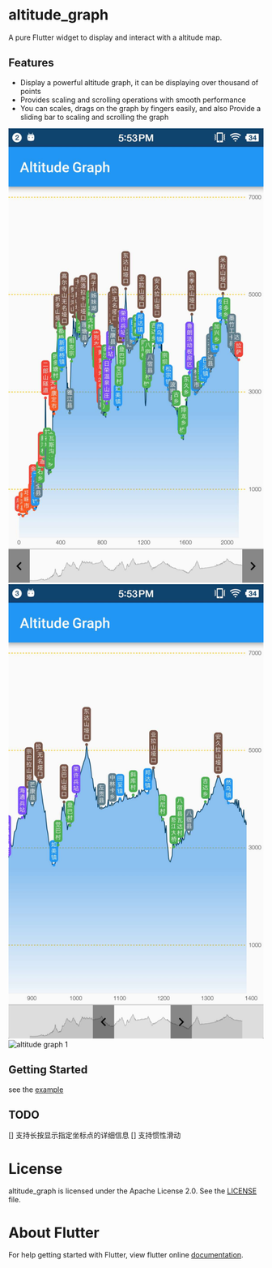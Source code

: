 # altitude_graph

A pure Flutter widget to display and interact with a altitude map.

## Features

- Display a powerful altitude graph, it can be displaying over thousand of points
- Provides scaling and scrolling operations with smooth performance
- You can scales, drags on the graph by fingers easily, and also Provide a sliding bar to scaling and scrolling the graph

![altitude graph 1](screenshots/altitude_graph_screenshot_1.jpeg)
![altitude graph 1](screenshots/altitude_graph_screenshot_2.jpeg)
![altitude graph 1](screenshots/altitude_graph_screenshot_3.jpeg)

## Getting Started

see the [example]()


## TODO
[] 支持长按显示指定坐标点的详细信息
[] 支持惯性滑动

# License
altitude_graph is licensed under the Apache License 2.0. See the [LICENSE](LICENSE) file.

# About Flutter
For help getting started with Flutter, view flutter online
[documentation](https://flutter.io/).
